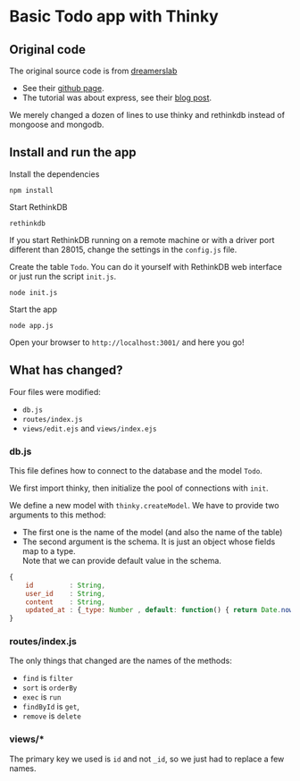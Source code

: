 # Basic Todo app with Thinky

## Original code

The original source code is from [dreamerslab](http://dreamerslab.com)
- See their [github page](https://github.com/dreamerslab.com).
- The tutorial was about express, see their [blog post](http://dreamerslab.com/blog/en/write-a-todo-list-with-express-and-mongodb/).

We merely changed a dozen of lines to use thinky and rethinkdb instead of mongoose and mongodb.


## Install and run the app

Install the dependencies

```
npm install
```


Start RethinkDB
```
rethinkdb
```

If you start RethinkDB running on a remote machine or with a driver port different than 28015, change the
settings in the `config.js` file.

Create the table `Todo`. You can do it yourself with RethinkDB web interface or just run the script
`init.js`.

```
node init.js
```


Start the app

```
node app.js
```

Open your browser to `http://localhost:3001/` and here you go!


## What has changed?
Four files were modified:
- `db.js`
- `routes/index.js`
- `views/edit.ejs` and `views/index.ejs`

### db.js
This file defines how to connect to the database and the model `Todo`.

We first import thinky, then initialize the pool of connections with `init`.

We define a new model with `thinky.createModel`. 
We have to provide two arguments to this method:

- The first one is the name of the model (and also the name of the table)
- The second argument is the schema. It is just an object whose fields
map to a type.  
Note that we can provide default value in the schema.

```javascript
{
    id         : String,
    user_id    : String,
    content    : String,
    updated_at : {_type: Number , default: function() { return Date.now() } }
}
```

### routes/index.js
The only things that changed are the names of the methods:

- `find` is `filter`
- `sort` is `orderBy`
- `exec` is `run`
- `findById` is `get`, 
- `remove` is `delete`

### views/*

The primary key we used is `id` and not `_id`, so we just had to replace a few names.
